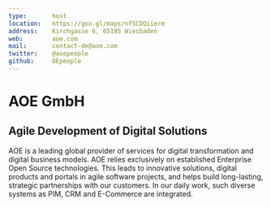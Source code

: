 ```yaml
---
type:       host
location:   https://goo.gl/maps/nfSCDQiierm
address:    Kirchgasse 6, 65185 Wiesbaden
web:        aoe.com
mail:       contact-de@aoe.com
twitter:    @aoepeople
github:     OEpeople
---
```

# AOE GmbH

## Agile Development of Digital Solutions

AOE is a leading global provider of services for digital transformation and digital business models. AOE relies 
exclusively on established Enterprise Open Source technologies. This leads to innovative solutions, digital products
and portals in agile software projects, and helps build long-lasting, strategic partnerships with our customers. In our 
daily work, such diverse systems as PIM, CRM and E-Commerce are integrated.